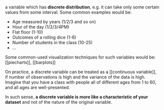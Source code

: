 a variable which has **discrete distribution**, e.g. it can take only some certain values from some interval. Some common examples would be:
- Age measured by years (1/2/3 and so on)
- Hour of the day (1/2/3/4PM)
- Flat floor (1-10) 
- Outcomes of a rolling dice (1-6)
- Number of students in the class (10-25)
- ...

Some common-used visualization techniques for such variables would be: [[piecharts]], [[barplots]]

On practice, a discrete variable can be treated as a [[continuous variable]], if number of observations is high and the variance of the data is high. Imagine that you have a class with people all of different ages from 1 to 60, and all ages are well-presented.  

In such sense, **a discrete variable is more like a characteristic of your dataset** and not of the nature of the original variable.   